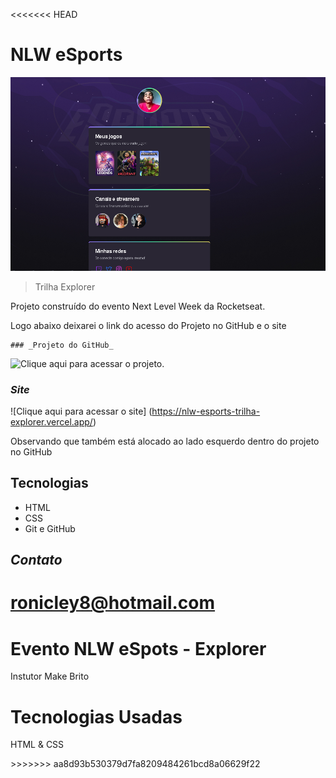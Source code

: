 <<<<<<< HEAD
 # NLW eSports

 ![preview](./.github/preview.png)

 > Trilha Explorer

 Projeto construído do evento Next Level Week
 da Rocketseat.

 Logo abaixo deixarei o link do acesso do Projeto no GitHub e o site 

 	### _Projeto do GitHub_

  ![Clique aqui para acessar o projeto](https://github.com/ronicleyangelo/NLW-Esports-Explorer).

  ### _Site_

  ![Clique aqui para acessar o site] (https://nlw-esports-trilha-explorer.vercel.app/)
  <p>Observando que também está alocado ao lado esquerdo dentro do projeto no GitHub</p>

 ## Tecnologias

 - HTML
 - CSS
 - Git e GitHub

 ## _Contato_

 ronicley8@hotmail.com
=======
# Evento NLW eSpots - Explorer
<p> Instutor Make Brito </p>

# Tecnologias Usadas 
<p>HTML & CSS </p>
>>>>>>> aa8d93b530379d7fa8209484261bcd8a06629f22
